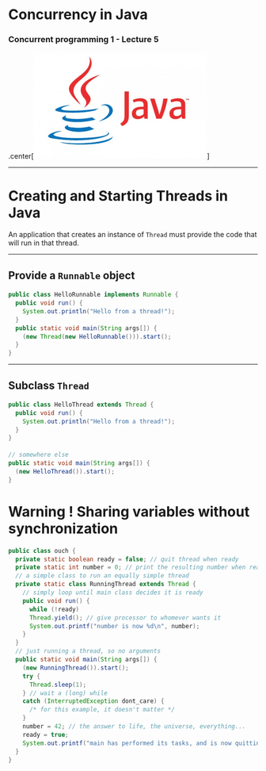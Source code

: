 # Concurrency in Java

### Concurrent programming 1 - Lecture 5

.center[<img src="img/java.png" width="350"/>]

---
# Creating and Starting Threads in Java

An application that creates an instance of `Thread` must provide the code that will run in that thread.

---
## Provide a `Runnable` object

```java
public class HelloRunnable implements Runnable {
  public void run() {
    System.out.println("Hello from a thread!");
  }
  public static void main(String args[]) {
    (new Thread(new HelloRunnable())).start();
  }
}
```

---
## Subclass `Thread`

```java
public class HelloThread extends Thread {
  public void run() {
    System.out.println("Hello from a thread!");
  }
}

// somewhere else
public static void main(String args[]) {
  (new HelloThread()).start();
}
```
# Warning ! Sharing variables without synchronization

```java
public class ouch {
  private static boolean ready = false; // quit thread when ready
  private static int number = 0; // print the resulting number when ready
  // a simple class to run an equally simple thread
  private static class RunningThread extends Thread {
    // simply loop until main class decides it is ready
    public void run() {
      while (!ready)
      Thread.yield(); // give processor to whomever wants it
      System.out.printf("number is now %d\n", number);
    }
  }
  // just running a thread, so no arguments
  public static void main(String args[]) {
    (new RunningThread()).start();
    try {
      Thread.sleep(1);
    } // wait a (long) while
    catch (InterruptedException dont_care) {
      /* for this example, it doesn't matter */
    }
    number = 42; // the answer to life, the universe, everything...
    ready = true;
    System.out.printf("main has performed its tasks, and is now quitting.\n");
  }
}
```
